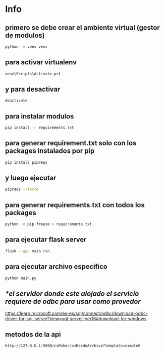 # Info

## primero se debe crear el ambiente virtual (gestor de modulos)
```sh
python -m venv venv
```
## para activar virtualenv
```sh
venv\Scripts\Activate.ps1
```
## y para desactivar
```sh
deactivate
```

## para instalar modulos
```sh
pip install -r requirements.txt
```
## para generar requirement.txt solo con los packages instalados por pip
```sh
pip install pipreqs
```
## y luego ejecutar
```sh
pipreqs --force
```

## para generar requirements.txt con todos los packages
```sh
python -m pip freeze > requirements.txt
```

## para ejecutar flask server
```sh
flask --app main run
```

## para ejecutar archivo especifico
```sh
python main.py
```

## _*el servidor donde este alojado el servicio requiere de odbc para usar como provedor_
https://learn.microsoft.com/es-es/sql/connect/odbc/download-odbc-driver-for-sql-server?view=sql-server-ver16#download-for-windows


## metodos de la api
```
http://127.0.0.1:5000/cvMaker/cvDesdeArchivo?template=simpleB
```

